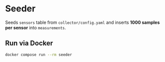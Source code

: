 
# Seeder
Seeds `sensors` table from `collector/config.yaml` and inserts **1000 samples per sensor** into `measurements`.

## Run via Docker
```bash
docker compose run --rm seeder
```
